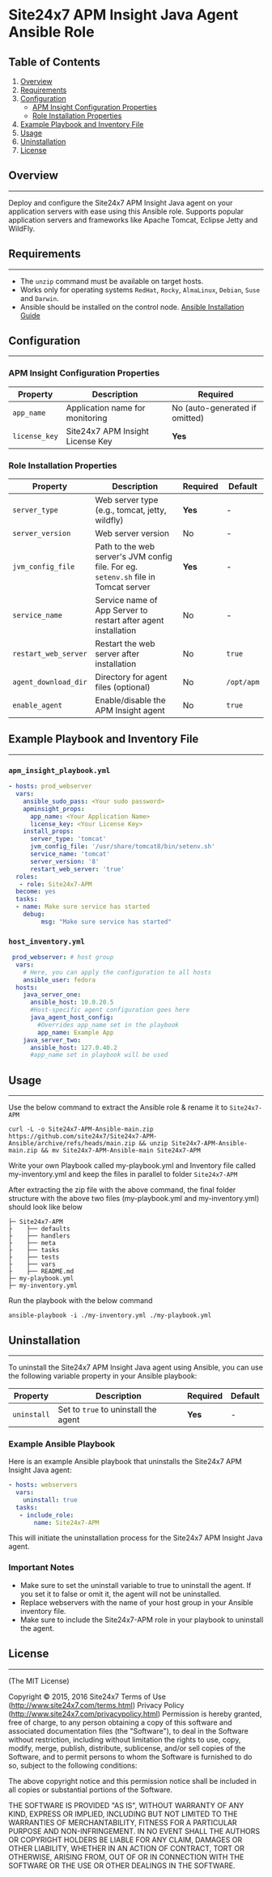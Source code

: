 # Site24x7 APM Insight Java Agent Ansible Role

## Table of Contents

1. [Overview](#overview)
2. [Requirements](#requirements)
3. [Configuration](#configuration)
    * [APM Insight Configuration Properties](#apm-insight-configuration-properties)
    * [Role Installation Properties](#role-installation-properties)
4. [Example Playbook and Inventory File](#example-playbook-and-inventory-file)
5. [Usage](#usage)
6. [Uninstallation](#uninstallation)
7. [License](#license)

## Overview
--------

Deploy and configure the Site24x7 APM Insight Java agent on your application servers with ease using this Ansible role. Supports popular application servers and frameworks like Apache Tomcat, Eclipse Jetty and WildFly.

## Requirements
--------

* The `unzip` command must be available on target hosts.
* Works only for operating systems `RedHat`, `Rocky`, `AlmaLinux`, `Debian`, `Suse` and `Darwin`.
* Ansible should be installed on the control node. [Ansible Installation Guide](https://docs.ansible.com/ansible/latest/installation_guide/intro_installation.html)

## Configuration
--------

### APM Insight Configuration Properties

| Property | Description | Required |
| --- | --- | --- |
| `app_name` | Application name for monitoring | No (auto-generated if omitted) |
| `license_key` | Site24x7 APM Insight License Key | **Yes** |

### Role Installation Properties

| Property | Description | Required | Default |
| --- | --- | --- | --- |
| `server_type` | Web server type (e.g., tomcat, jetty, wildfly) | **Yes** | - |
| `server_version` | Web server version | No | - |
| `jvm_config_file` | Path to the web server's JVM config file. For eg. `setenv.sh` file in Tomcat server | **Yes** | - |
| `service_name` | Service name of App Server to restart after agent installation | No | - |
| `restart_web_server` | Restart the web server after installation | No | `true` |
| `agent_download_dir` | Directory for agent files (optional) | No | `/opt/apm` |
| `enable_agent` | Enable/disable the APM Insight agent | No | `true` |

## Example Playbook and Inventory File
---------

### `apm_insight_playbook.yml`
```yml
- hosts: prod_webserver
  vars:
    ansible_sudo_pass: <Your sudo password>
    apminsight_props:
      app_name: <Your Application Name>
      license_key: <Your License Key>
    install_props:
      server_type: 'tomcat'
      jvm_config_file: '/usr/share/tomcat8/bin/setenv.sh'
      service_name: 'tomcat'
      server_version: '8'
      restart_web_server: 'true'
  roles:
   - role: Site24x7-APM
  become: yes
  tasks:
  - name: Make sure service has started
    debug:
         msg: "Make sure service has started"
```    

### `host_inventory.yml`

```yml
 prod_webserver: # host group
  vars:
    # Here, you can apply the configuration to all hosts
    ansible_user: fedora
  hosts:
    java_server_one:
      ansible_host: 10.0.20.5
      #Host-specific agent configuration goes here
      java_agent_host_config:
        #Overrides app_name set in the playbook
        app_name: Example App
    java_server_two:
      ansible_host: 127.0.40.2
      #app_name set in playbook will be used
```

## Usage
--------
Use the below command to extract the Ansible role & rename it to `Site24x7-APM`

```
curl -L -o Site24x7-APM-Ansible-main.zip https://github.com/site24x7/Site24x7-APM-Ansible/archive/refs/heads/main.zip && unzip Site24x7-APM-Ansible-main.zip && mv Site24x7-APM-Ansible-main Site24x7-APM
```

Write your own Playbook called my-playbook.yml and Inventory file called my-inventory.yml and keep the files in parallel to folder `Site24x7-APM`

After extracting the zip file with the above command, the final folder structure with the above two files (my-playbook.yml and my-inventory.yml) should look like below

```
├─ Site24x7-APM
├    ├── defaults
├    ├── handlers
├    ├── meta
├    ├── tasks
├    ├── tests
├    ├── vars
├    ├── README.md
├─ my-playbook.yml
├─ my-inventory.yml
```

Run the playbook with the below command

 ```
 ansible-playbook -i ./my-inventory.yml ./my-playbook.yml
```

 ## Uninstallation
--------
To uninstall the Site24x7 APM Insight Java agent using Ansible, you can use the following variable property in your Ansible playbook:

| Property | Description | Required | Default |
| --- | --- | --- | --- |
| `uninstall` | Set to `true` to uninstall the agent | **Yes** | - |

### Example Ansible Playbook

Here is an example Ansible playbook that uninstalls the Site24x7 APM Insight Java agent:

```yml
- hosts: webservers
  vars:
    uninstall: true
  tasks:
   - include_role:
       name: Site24x7-APM
```

This will initiate the uninstallation process for the Site24x7 APM Insight Java agent.

### Important Notes

- Make sure to set the uninstall variable to true to uninstall the agent. If you set it to false or omit it, the agent will not be uninstalled.
- Replace webservers with the name of your host group in your Ansible inventory file.
- Make sure to include the Site24x7-APM role in your playbook to uninstall the agent.

## License
--------
(The MIT License)

Copyright © 2015, 2016 Site24x7 Terms of Use (http://www.site24x7.com/terms.html) Privacy Policy (http://www.site24x7.com/privacypolicy.html) Permission is hereby granted, free of charge, to any person obtaining a copy of this software and associated documentation files (the "Software"), to deal in the Software without restriction, including without limitation the rights to use, copy, modify, merge, publish, distribute, sublicense, and/or sell copies of the Software, and to permit persons to whom the Software is furnished to do so, subject to the following conditions:

The above copyright notice and this permission notice shall be included in all copies or substantial portions of the Software.

THE SOFTWARE IS PROVIDED "AS IS", WITHOUT WARRANTY OF ANY KIND, EXPRESS OR IMPLIED, INCLUDING BUT NOT LIMITED TO THE WARRANTIES OF MERCHANTABILITY, FITNESS FOR A PARTICULAR PURPOSE AND NON-INFRINGEMENT. IN NO EVENT SHALL THE AUTHORS OR COPYRIGHT HOLDERS BE LIABLE FOR ANY CLAIM, DAMAGES OR OTHER LIABILITY, WHETHER IN AN ACTION OF CONTRACT, TORT OR OTHERWISE, ARISING FROM, OUT OF OR IN CONNECTION WITH THE SOFTWARE OR THE USE OR OTHER DEALINGS IN THE SOFTWARE.
